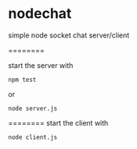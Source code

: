 nodechat
========

simple node socket chat server/client

========

start the server with 
```
npm test
```
or
```
node server.js
```

========
start the client with
```
node client.js
```
